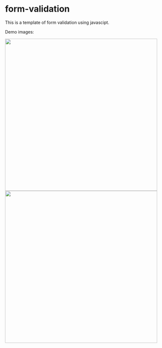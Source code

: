 # form-validation
This is a template of form validation using javascipt.

Demo images:

<img src = "https://user-images.githubusercontent.com/79257444/136672764-238ce31f-840c-48df-8024-ecb082e2d359.png" height=500px>       <img src = "https://user-images.githubusercontent.com/79257444/136672802-edcd3bc0-653a-4099-8f5f-419ae2b350ba.png" height=500px>
